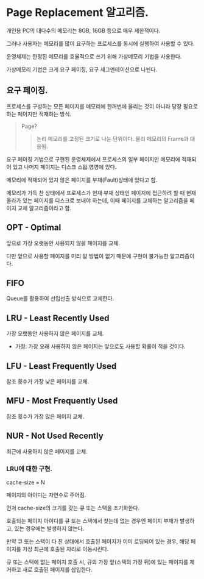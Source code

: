 # Page Replacement 알고리즘.

개인용 PC의 대다수의 메모리는 8GB, 16GB 등으로 매우 제한적이다.

그러나 사용자는 메모리를 많이 요구하는 프로세스를 동시에 실행하여 사용할 수 있다.

운영체제는 한정된 메모리를 효율적으로 쓰기 위해 가상메모리 기법을 사용한다.

가상메모리 기법은 크게 요구 페이징, 요구 세그멘테이션으로 나뉜다.

## 요구 페이징.

프로세스를 구성하는 모든 페이지를 메모리에 한꺼번에 올리는 것이 아니라 당장 필요로 하는 페이지만 적재하는 방식.

> Page?
>> 논리 메모리를 고정된 크기로 나눈 단위이다.
>> 물리 메모리의 Frame과 대응됨.

요구 페이징 기법으로 구현된 운영체제에서 프로세스의 일부 페이지만 메모리에 적재되어 있고 나머지 페이지는 디스크 스왑 영영에 있다.

메모리에 적재되어 있지 않은 페이지를 부재(Fault)상태에 있다고 함.

메모리가 가득 찬 상태에서 프로세스가 현재 부재 상태인 페이지에 접근하려 할 때 현재 올라가 있는 페이지를 디스크로 보내야 하는데, 이때 페이지를 교체하는 알고리즘을 페이지 교체 알고리즘이라고 함.


## OPT - Optimal

앞으로 가장 오랫동안 사용되지 않을 페이지를 교체.

다만 앞으로 사용할 페이지를 미리 알 방법이 없기 때문에 구현이 불가능한 알고리즘이다.

## FIFO

Queue를 활용하여 선입선출 방식으로 교체한다.

## LRU - Least Recently Used

가장 오랫동안 사용하지 않은 페이지를 교체.

* 가정: 가장 오래 사용하지 않은 페이지는 앞으로도 사용할 확률이 적을 것이다.

## LFU - Least Frequently Used

참조 횟수가 가장 낮은 페이지를 교체.

## MFU - Most Frequently Used

참조 횟수가 가장 많은 페이지 교체.

## NUR - Not Used Recently

최근에 사용하지 않은 페이지를 교체.


### LRU에 대한 구현.

cache-size = N

페이지의 아이디는 자연수로 주어짐.

먼저 cache-size의 크기를 갖는 큐 또는 스택을 초기화한다.

호출되는 페이지 아이디를 큐 또는 스택에서 찾는데 없는 경우엔 페이지 부재가 발생하고, 있는 경우에는 발생하지 않는다.

만약 큐 또는 스택이 다 찬 상태에서 호출된 페이지가 이미 로딩되어 있는 경우, 해당 페이지를 가장 최근에 호출된 자리로 이동시킨다.

큐 또는 스택에 없는 페이지 호출 시, 큐의 가장 앞(스택의 가장 뒤)에 있는 페이지를 제거하고 새로 호출된 페이지를 삽입한다.